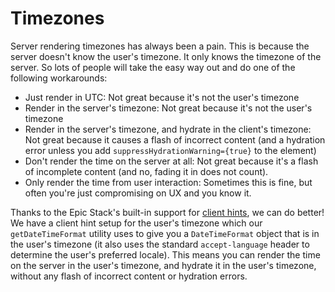 # Timezones

Server rendering timezones has always been a pain. This is because the server
doesn't know the user's timezone. It only knows the timezone of the server. So
lots of people will take the easy way out and do one of the following
workarounds:

- Just render in UTC: Not great because it's not the user's timezone
- Render in the server's timezone: Not great because it's not the user's
  timezone
- Render in the server's timezone, and hydrate in the client's timezone: Not
  great because it causes a flash of incorrect content (and a hydration error
  unless you add `suppressHydrationWarning={true}` to the element)
- Don't render the time on the server at all: Not great because it's a flash of
  incomplete content (and no, fading it in does not count).
- Only render the time from user interaction: Sometimes this is fine, but often
  you're just compromising on UX and you know it.

Thanks to the Epic Stack's built-in support for
[client hints](./client-hints.md), we can do better! We have a client hint setup
for the user's timezone which our `getDateTimeFormat` utility uses to give you a
`DateTimeFormat` object that is in the user's timezone (it also uses the
standard `accept-language` header to determine the user's preferred locale).
This means you can render the time on the server in the user's timezone, and
hydrate it in the user's timezone, without any flash of incorrect content or
hydration errors.
